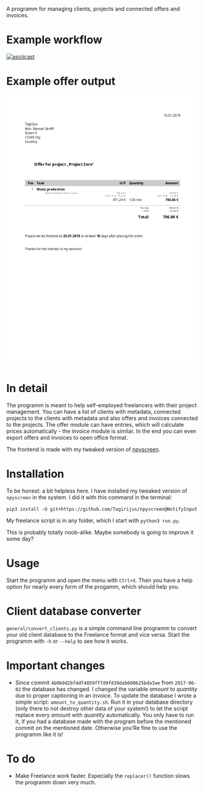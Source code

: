 A programm for managing clients, projects and connected offers and invoices.

# Example workflow

[![asciicast](https://asciinema.org/a/JRNUmSDj0rz4c9ayIp0XAtG3a.png)](https://asciinema.org/a/JRNUmSDj0rz4c9ayIp0XAtG3a)

# Example offer output

![example offer](media/Example_offer.png)

# In detail

The programm is meant to help self-employed freelancers with their project management. You can have a list of clients with metadata, connected projects to the clients with metadata and also offers and invoices connected to the projects. The offer module can have entries, which will calculate prices automatically - the invoice module is similar. In the end you can even export offers and invoices to open office format.

The frontend is made with my tweaked version of [npyscreen](https://github.com/Tagirijus/npyscreen/tree/NotifyInput).

# Installation

To be honest: a bit helpless here. I have installed my tweaked version of `npyscreen` in the system. I did it with this command in the terminal:

	pip3 install -U git+https://github.com/Tagirijus/npyscreen@NotifyInput

My freelance script is in any folder, which I start with `python3 run.py`.

This is probably totally noob-alike. Maybe somebody is going to improve it some day?

# Usage

Start the programm and open the menu with `Ctrl+X`. Then you have a help option for nearly every form of the progamm, which should help you.

# Client database converter

`general/convert_clients.py` is a simple command line programm to convert your old client database to the Freelance format and vice versa. Start the programm with `-h` or `--help` to see how it works.

# Important changes

- Since commit `4b0b9d2bf4df4859ff7d9fd39dab600625bda3ae` from `2017-06-02` the database has changed. I changed the variable _amount_ to _quantity_ due to proper captioning in an invoice. To update the database I wrote a simple script: `amount_to_quantity.sh`. Run it in your database directory (only there to not destroy other data of your system!) to let the script replace every _amount_ with _quantity_ automatically. You only have to run it, if you had a database made with the program before the mentioned commit on the mentioned date. Otherwise you'Re fine to use the programm like it is!

# To do

- Make Freelance work faster. Especially the `replacer()` function slows the programm down very much.
